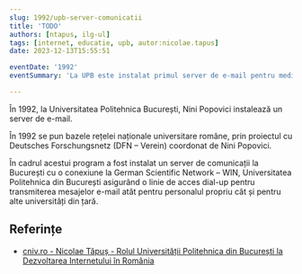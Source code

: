 ```yaml
---
slug: 1992/upb-server-comunicatii
title: 'TODO'
authors: [ntapus, ilg-ul]
tags: [internet, educatie, upb, autor:nicolae.tapus]
date: 2023-12-13T15:55:51

eventDate: '1992'
eventSummary: 'La UPB este instalat primul server de e-mail pentru mediul academic'

---
```


În 1992, la Universitatea Politehnica București, Nini Popovici instalează un server de e-mail.

<!-- truncate -->

În 1992 se pun bazele rețelei naționale universitare române, prin proiectul cu Deutsches Forschungsnetz (DFN – Verein) coordonat de Nini Popovici.

În cadrul acestui program a fost instalat un server de comunicații la București cu o conexiune la German Scientific Network – WIN, Universitatea Politehnica din București asigurând o linie de acces dial-up pentru transmiterea mesajelor e-mail atât pentru personalul propriu cât și pentru alte universități din țară.


## Referințe

- [cniv.ro - Nicolae Tăpuș - Rolul Universității Politehnica din București la Dezvoltarea Internetului în România](https://cniv.ro/documents/26/CNIV_Volum_Aniversar_2023_-_Versiune_Online_DPxioQg.pdf)
